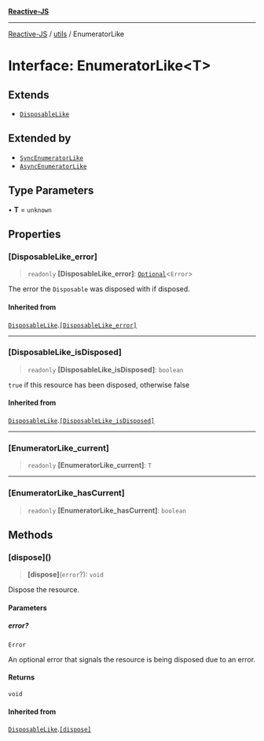 [**Reactive-JS**](../../README.md)

***

[Reactive-JS](../../README.md) / [utils](../README.md) / EnumeratorLike

# Interface: EnumeratorLike\<T\>

## Extends

- [`DisposableLike`](DisposableLike.md)

## Extended by

- [`SyncEnumeratorLike`](SyncEnumeratorLike.md)
- [`AsyncEnumeratorLike`](AsyncEnumeratorLike.md)

## Type Parameters

• **T** = `unknown`

## Properties

### \[DisposableLike\_error\]

> `readonly` **\[DisposableLike\_error\]**: [`Optional`](../../functions/type-aliases/Optional.md)\<`Error`\>

The error the `Disposable` was disposed with if disposed.

#### Inherited from

[`DisposableLike`](DisposableLike.md).[`[DisposableLike_error]`](DisposableLike.md#disposablelike_error)

***

### \[DisposableLike\_isDisposed\]

> `readonly` **\[DisposableLike\_isDisposed\]**: `boolean`

`true` if this resource has been disposed, otherwise false

#### Inherited from

[`DisposableLike`](DisposableLike.md).[`[DisposableLike_isDisposed]`](DisposableLike.md#disposablelike_isdisposed)

***

### \[EnumeratorLike\_current\]

> `readonly` **\[EnumeratorLike\_current\]**: `T`

***

### \[EnumeratorLike\_hasCurrent\]

> `readonly` **\[EnumeratorLike\_hasCurrent\]**: `boolean`

## Methods

### \[dispose\]()

> **\[dispose\]**(`error`?): `void`

Dispose the resource.

#### Parameters

##### error?

`Error`

An optional error that signals the resource is being disposed due to an error.

#### Returns

`void`

#### Inherited from

[`DisposableLike`](DisposableLike.md).[`[dispose]`](DisposableLike.md#dispose)
